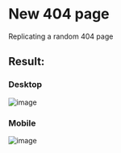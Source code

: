 # New 404 page
 Replicating a random 404 page
## Result:
### Desktop
 ![image](https://github.com/khaekelvin/New-404-page/assets/130221570/ee7db60c-a5b4-4e59-b2c8-0c2074379b5c)

### Mobile
![image](https://github.com/khaekelvin/New-404-page/assets/130221570/e400b4cd-2aa3-41d8-93d5-ffb8b8fdb22a)

